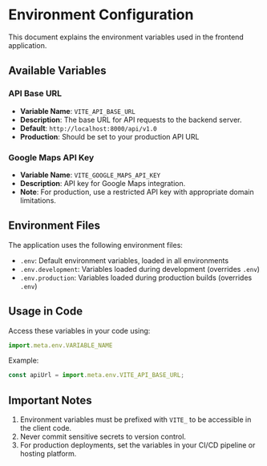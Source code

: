 # Environment Configuration

This document explains the environment variables used in the frontend application.

## Available Variables

### API Base URL
- **Variable Name**: `VITE_API_BASE_URL`
- **Description**: The base URL for API requests to the backend server.
- **Default**: `http://localhost:8000/api/v1.0`
- **Production**: Should be set to your production API URL

### Google Maps API Key
- **Variable Name**: `VITE_GOOGLE_MAPS_API_KEY`
- **Description**: API key for Google Maps integration.
- **Note**: For production, use a restricted API key with appropriate domain limitations.

## Environment Files

The application uses the following environment files:

- `.env`: Default environment variables, loaded in all environments
- `.env.development`: Variables loaded during development (overrides `.env`)
- `.env.production`: Variables loaded during production builds (overrides `.env`)

## Usage in Code

Access these variables in your code using:

```javascript
import.meta.env.VARIABLE_NAME
```

Example:
```javascript
const apiUrl = import.meta.env.VITE_API_BASE_URL;
```

## Important Notes

1. Environment variables must be prefixed with `VITE_` to be accessible in the client code.
2. Never commit sensitive secrets to version control.
3. For production deployments, set the variables in your CI/CD pipeline or hosting platform.
